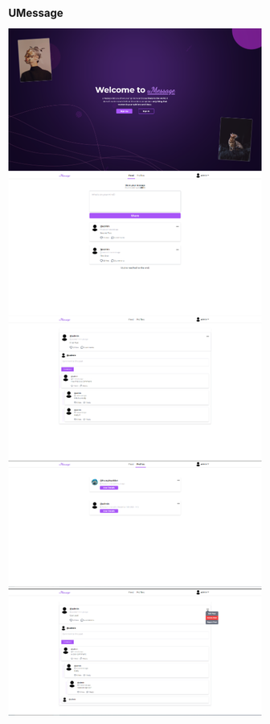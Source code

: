 ## UMessage
<img src='/website.png'>
<img src='/website2.png'>
<img src='/website3.png'>
<img src='/website4.png'>
<img src='/website5.png'>